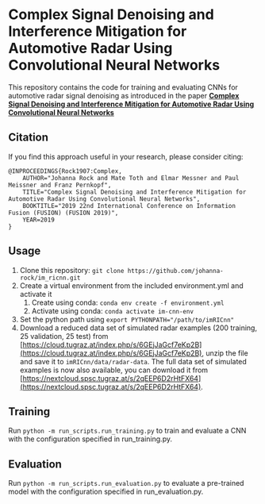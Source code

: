 # Complex Signal Denoising and Interference Mitigation for Automotive Radar Using Convolutional Neural Networks #

This repository contains the code for training and evaluating CNNs for automotive radar signal denoising as introduced in the paper [**Complex Signal Denoising and Interference Mitigation for Automotive Radar Using Convolutional Neural Networks**](https://arxiv.org/abs/1906.10044)

## Citation
If you find this approach useful in your research, please consider citing:
```
@INPROCEEDINGS{Rock1907:Complex,
    AUTHOR="Johanna Rock and Mate Toth and Elmar Messner and Paul Meissner and Franz Pernkopf",
    TITLE="Complex Signal Denoising and Interference Mitigation for Automotive Radar Using Convolutional Neural Networks",
    BOOKTITLE="2019 22nd International Conference on Information Fusion (FUSION) (FUSION 2019)",
    YEAR=2019
}
```

## Usage

1. Clone this repository: `git clone https://github.com/johanna-rock/im_ricnn.git`
2. Create a virtual environment from the included environment.yml and activate it
	1. Create using conda: `conda env create -f environment.yml`
	2. Activate using conda: `conda activate im-cnn-env`
3. Set the python path using `export PYTHONPATH="/path/to/imRICnn"`
4. Download a reduced data set of simulated radar examples (200 training, 25 validation, 25 test) from [https://cloud.tugraz.at/index.php/s/6GEjJaGcf7eKp2B](https://cloud.tugraz.at/index.php/s/6GEjJaGcf7eKp2B), unzip the file and save it to `imRICnn/data/radar-data`. The full data set of simulated examples is now also available, you can download it from [https://nextcloud.spsc.tugraz.at/s/2qEEP6D2rHtFX64](https://nextcloud.spsc.tugraz.at/s/2qEEP6D2rHtFX64).

## Training
Run `python -m run_scripts.run_training.py` to train and evaluate a CNN with the configuration specified in run_training.py.

## Evaluation
Run `python -m run_scripts.run_evaluation.py` to evaluate a pre-trained model with the configuration specified in run_evaluation.py.
